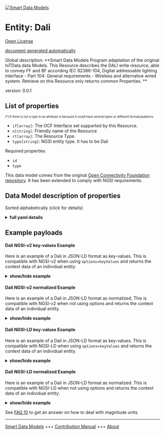 <!-- 10-Header -->  
[![Smart Data Models](https://smartdatamodels.org/wp-content/uploads/2022/01/SmartDataModels_logo.png "Logo")](https://smartdatamodels.org)  
Entity: Dali  
============<!-- /10-Header -->  
<!-- 15-License -->  
[Open License](https://github.com/smart-data-models//dataModel.OCF/blob/master/Dali/LICENSE.md)  
[document generated automatically](https://docs.google.com/presentation/d/e/2PACX-1vTs-Ng5dIAwkg91oTTUdt8ua7woBXhPnwavZ0FxgR8BsAI_Ek3C5q97Nd94HS8KhP-r_quD4H0fgyt3/pub?start=false&loop=false&delayms=3000#slide=id.gb715ace035_0_60)  
<!-- /15-License -->  
<!-- 20-Description -->  
Global description: **Smart Data Models Program adaptation of the original IoTData data Models. This Resource describes the DALI write resource, able to convey FF and BF according  IEC 62386-104, Digital  addressable lighting interface - Part 104: General requirements - Wireless and alternative wired system. Retrieve on this Resource only returns common Properties. **  
version: 0.0.1  
<!-- /20-Description -->  
<!-- 30-PropertiesList -->  

## List of properties  

<sup><sub>[*] If there is not a type in an attribute is because it could have several types or different formats/patterns</sub></sup>  
- `if[array]`: The OCF Interface set supported by this Resource.  - `n[string]`: Friendly name of the Resource  - `rt[array]`: The Resource Type.  - `type[string]`: NGSI entity type. It has to be Dali  <!-- /30-PropertiesList -->  
<!-- 35-RequiredProperties -->  
Required properties  
- `id`  - `type`  <!-- /35-RequiredProperties -->  
<!-- 40-RequiredProperties -->  
This data model comes from the original [Open Connectivity Foundation repository](https://github.com/openconnectivityfoundation/IoTDataModels). It has been extended to comply with NGSI requirements.  
<!-- /40-RequiredProperties -->  
<!-- 50-DataModelHeader -->  
## Data Model description of properties  
Sorted alphabetically (click for details)  
<!-- /50-DataModelHeader -->  
<!-- 60-ModelYaml -->  
<details><summary><strong>full yaml details</strong></summary>    
```yaml  
Dali:    
  description: 'Smart Data Models Program adaptation of the original IoTData data Models. This Resource describes the DALI write resource, able to convey FF and BF according  IEC 62386-104, Digital  addressable lighting interface - Part 104: General requirements - Wireless and alternative wired system. Retrieve on this Resource only returns common Properties. '    
  properties:    
    if:    
      description: The OCF Interface set supported by this Resource.    
      items:    
        enum:    
          - oic.if.baseline    
          - oic.if.w    
        type: string    
      minItems: 2    
      readOnly: true    
      type: array    
      uniqueItems: true    
      x-ngsi:    
        type: Property    
    n:    
      description: Friendly name of the Resource    
      maxLength: 64    
      readOnly: true    
      type: string    
      x-ngsi:    
        type: Property    
    rt:    
      description: The Resource Type.    
      items:    
        enum:    
          - oic.r.dali    
        maxLength: 64    
        type: string    
      minItems: 1    
      readOnly: true    
      type: array    
      uniqueItems: true    
      x-ngsi:    
        type: Property    
    type:    
      description: NGSI entity type. It has to be Dali    
      enum:    
        - Dali    
      type: string    
      x-ngsi:    
        type: Property    
  required:    
    - id    
    - type    
  type: object    
  x-derived-from: https://github.com/OpenInterConnect/IoTDataModels/blob/master/DaliResURI.swagger.json    
  x-disclaimer: 'Redistribution and use in source and binary forms, with or without modification, are permitted  provided that the license conditions are met. Copyleft (c) 2022 Contributors to Smart Data Models Program'    
  x-license-url: https://github.com/smart-data-models/dataModel.OCF/blob/master/Dali/LICENSE.md    
  x-model-schema: https://smart-data-models.github.io/dataModel.IoTDataModels/Dali/schema.json    
  x-model-tags: OCF    
  x-version: 0.0.1    
```  
</details>    
<!-- /60-ModelYaml -->  
<!-- 70-MiddleNotes -->  
<!-- /70-MiddleNotes -->  
<!-- 80-Examples -->  
## Example payloads    
#### Dali NGSI-v2 key-values Example    
Here is an example of a Dali in JSON-LD format as key-values. This is compatible with NGSI-v2 when  using `options=keyValues` and returns the context data of an individual entity.  
<details><summary><strong>show/hide example</strong></summary>    
```json  
{  
  "id": "urn:ngsi-ld:Dali:id:WHRE:46492357",  
  "dateCreated": "1981-11-26T06:30:17Z",  
  "dateModified": "1970-09-11T07:01:47Z",  
  "source": "Trouble give son too adult our. Reach meet matter new increase so itself. Wife should vote building skill sell law night.",  
  "name": "About represent manager young important catch its. Value blood majority approach energy watch.",  
  "alternateName": "Though together as money mean. Sing space trade but hundred. Raise any range responsibility shoulder enjoy always.",  
  "description": "Either provide one along remain main. Technology also food pretty room civil.",  
  "dataProvider": "Admit different administration force since never. North already least young enjoy send goal. Since science growth likely certainly matter research.",  
  "owner": [  
    "urn:ngsi-ld:Dali:items:OUPK:23201726",  
    "urn:ngsi-ld:Dali:items:VCMY:25370307"  
  ],  
  "seeAlso": [  
    "urn:ngsi-ld:Dali:items:TWLB:29866476",  
    "urn:ngsi-ld:Dali:items:NFXS:00917240"  
  ],  
  "location": {  
    "type": "Point",  
    "coordinates": [  
      -84.4789355,  
      16.118833  
    ]  
  },  
  "address": {  
    "streetAddress": "Hospital stay represent season have worker. Direction world act fill. Point number itself Mr simple way.",  
    "addressLocality": "Call second forget coach threat and return.",  
    "addressRegion": "Space similar require late.",  
    "addressCountry": "Be hard performance benefit. Figure body next else degree attorney. Election will daughter them short information.",  
    "postalCode": "Understand by leg. Media affect return kitchen.",  
    "postOfficeBoxNumber": "Subject lose art why meeting. Change movement including watch theory measure thousand surface. Officer TV might reveal."  
  },  
  "areaServed": "Thousand what admit peace yourself art while today. Benefit manage address court sometimes thing. Fish evening compare drop each training."  
}  
```  
</details>  
#### Dali NGSI-v2 normalized Example    
Here is an example of a Dali in JSON-LD format as normalized. This is compatible with NGSI-v2 when not using options and returns the context data of an individual entity.  
<details><summary><strong>show/hide example</strong></summary>    
```json  
{  
  "id": {  
    "type": "string",  
    "value": "urn:ngsi-ld:Dali:id:WHRE:46492357"  
  },  
  "dateCreated": {  
    "format": "date-time",  
    "type": "string",  
    "value": "1981-11-26T06:30:17Z"  
  },  
  "dateModified": {  
    "format": "date-time",  
    "type": "string",  
    "value": "1970-09-11T07:01:47Z"  
  },  
  "source": {  
    "type": "string",  
    "value": "Trouble give son too adult our. Reach meet matter new increase so itself. Wife should vote building skill sell law night."  
  },  
  "name": {  
    "type": "string",  
    "value": "About represent manager young important catch its. Value blood majority approach energy watch."  
  },  
  "alternateName": {  
    "type": "string",  
    "value": "Though together as money mean. Sing space trade but hundred. Raise any range responsibility shoulder enjoy always."  
  },  
  "description": {  
    "type": "string",  
    "value": "Either provide one along remain main. Technology also food pretty room civil."  
  },  
  "dataProvider": {  
    "type": "string",  
    "value": "Admit different administration force since never. North already least young enjoy send goal. Since science growth likely certainly matter research."  
  },  
  "owner": {  
    "type": "array",  
    "value": [  
      "urn:ngsi-ld:Dali:items:OUPK:23201726",  
      "urn:ngsi-ld:Dali:items:VCMY:25370307"  
    ]  
  },  
  "seeAlso": {  
    "type": "array",  
    "value": [  
      "urn:ngsi-ld:Dali:items:TWLB:29866476",  
      "urn:ngsi-ld:Dali:items:NFXS:00917240"  
    ]  
  },  
  "location": {  
    "type": "object",  
    "value": {  
      "type": "Point",  
      "coordinates": [  
        -84.4789355,  
        16.118833  
      ]  
    }  
  },  
  "address": {  
    "type": "object",  
    "value": {  
      "streetAddress": "Hospital stay represent season have worker. Direction world act fill. Point number itself Mr simple way.",  
      "addressLocality": "Call second forget coach threat and return.",  
      "addressRegion": "Space similar require late.",  
      "addressCountry": "Be hard performance benefit. Figure body next else degree attorney. Election will daughter them short information.",  
      "postalCode": "Understand by leg. Media affect return kitchen.",  
      "postOfficeBoxNumber": "Subject lose art why meeting. Change movement including watch theory measure thousand surface. Officer TV might reveal."  
    }  
  },  
  "areaServed": {  
    "type": "string",  
    "value": "Thousand what admit peace yourself art while today. Benefit manage address court sometimes thing. Fish evening compare drop each training."  
  }  
}  
```  
</details>  
#### Dali NGSI-LD key-values Example    
Here is an example of a Dali in JSON-LD format as key-values. This is compatible with NGSI-LD when  using `options=keyValues` and returns the context data of an individual entity.  
<details><summary><strong>show/hide example</strong></summary>    
```json  
{  
    "id": "urn:ngsi-ld:Dali:id:WHRE:46492357",  
    "dateCreated": "1981-11-26T06:30:17Z",  
    "dateModified": "1970-09-11T07:01:47Z",  
    "source": "Trouble give son too adult our. Reach meet matter new increase so itself. Wife should vote building skill sell law night.",  
    "name": "About represent manager young important catch its. Value blood majority approach energy watch.",  
    "alternateName": "Though together as money mean. Sing space trade but hundred. Raise any range responsibility shoulder enjoy always.",  
    "description": "Either provide one along remain main. Technology also food pretty room civil.",  
    "dataProvider": "Admit different administration force since never. North already least young enjoy send goal. Since science growth likely certainly matter research.",  
    "owner": [  
        "urn:ngsi-ld:Dali:items:OUPK:23201726",  
        "urn:ngsi-ld:Dali:items:VCMY:25370307"  
    ],  
    "seeAlso": [  
        "urn:ngsi-ld:Dali:items:TWLB:29866476",  
        "urn:ngsi-ld:Dali:items:NFXS:00917240"  
    ],  
    "location": {  
        "type": "Point",  
        "coordinates": [  
            -84.4789355,  
            16.118833  
        ]  
    },  
    "address": {  
        "streetAddress": "Hospital stay represent season have worker. Direction world act fill. Point number itself Mr simple way.",  
        "addressLocality": "Call second forget coach threat and return.",  
        "addressRegion": "Space similar require late.",  
        "addressCountry": "Be hard performance benefit. Figure body next else degree attorney. Election will daughter them short information.",  
        "postalCode": "Understand by leg. Media affect return kitchen.",  
        "postOfficeBoxNumber": "Subject lose art why meeting. Change movement including watch theory measure thousand surface. Officer TV might reveal."  
    },  
    "areaServed": "Thousand what admit peace yourself art while today. Benefit manage address court sometimes thing. Fish evening compare drop each training.",  
    "@context": [  
        "https://smartdatamodels.org/context.jsonld",  
        "https://raw.githubusercontent.com/smart-data-models/dataModel.OCF/master/context.jsonld"  
    ]  
}  
```  
</details>  
#### Dali NGSI-LD normalized Example    
Here is an example of a Dali in JSON-LD format as normalized. This is compatible with NGSI-LD when not using options and returns the context data of an individual entity.  
<details><summary><strong>show/hide example</strong></summary>    
```json  
{  
    "id": "urn:ngsi-ld:Dali:id:ASCA:96985110",  
    "dateCreated": {  
        "type": "Property",  
        "value": {  
            "@type": "DateTime",  
            "@value": "2003-06-06T14:11:29Z"  
        }  
    },  
    "dateModified": {  
        "type": "Property",  
        "value": {  
            "@type": "DateTime",  
            "@value": "1994-05-26T22:35:06Z"  
        }  
    },  
    "source": {  
        "type": "Property",  
        "value": "Under trade view piece. Value walk sense appear since sign evening. Teacher specific measure dinner whatever."  
    },  
    "name": {  
        "type": "Property",  
        "value": "Social how air threat memory hit effect. Total poor meeting race rich particularly yourself."  
    },  
    "alternateName": {  
        "type": "Property",  
        "value": "Contain admit newspaper system defense character."  
    },  
    "description": {  
        "type": "Property",  
        "value": "Scene free success other so. Action lose report bill yard home painting man. Game senior expert ok talk general current. Stage scientist point card place inside."  
    },  
    "dataProvider": {  
        "type": "Property",  
        "value": "Top daughter support open girl author wear season. Plan teacher several range. Anything street boy including."  
    },  
    "owner": {  
        "type": "Property",  
        "value": [  
            "urn:ngsi-ld:Dali:items:YVYZ:75892470",  
            "urn:ngsi-ld:Dali:items:CZAM:05311010"  
        ]  
    },  
    "seeAlso": {  
        "type": "Property",  
        "value": [  
            "urn:ngsi-ld:Dali:items:IWBT:06739145"  
        ]  
    },  
    "location": {  
        "type": "Property",  
        "value": {  
            "type": "Point",  
            "coordinates": [  
                -55.820818,  
                18.312295  
            ]  
        }  
    },  
    "address": {  
        "type": "Property",  
        "value": {  
            "streetAddress": "Take high figure beautiful three relate. Throughout special wish idea plant heavy.",  
            "addressLocality": "Discuss seek tree eat state Democrat small total. Bill central public any strategy story.",  
            "addressRegion": "Ahead director window by hot simple prove still. Feeling too child.",  
            "addressCountry": "Answer use since federal certain check process. Under mean bad worry under fear lose commercial. Last ground inside number he.",  
            "postalCode": "Media none help body. You lot during daughter court pay size. Physical interest able center watch know.",  
            "postOfficeBoxNumber": "Day chair whole modern off local quite. Figure decide seat agency do."  
        }  
    },  
    "areaServed": {  
        "type": "Property",  
        "value": "Its night former break through third mean interesting. Build beat wall until figure collection. Among opportunity or without ask."  
    },  
    "@context": [  
        "https://smartdatamodels.org/context.jsonld",  
        "https://raw.githubusercontent.com/smart-data-models/dataModel.OCF/master/context.jsonld"  
    ]  
}  
```  
</details><!-- /80-Examples -->  
<!-- 90-FooterNotes -->  
<!-- /90-FooterNotes -->  
<!-- 95-Units -->  
See [FAQ 10](https://smartdatamodels.org/index.php/faqs/) to get an answer on how to deal with magnitude units  
<!-- /95-Units -->  
<!-- 97-LastFooter -->  
---  
[Smart Data Models](https://smartdatamodels.org) +++ [Contribution Manual](https://bit.ly/contribution_manual) +++ [About](https://bit.ly/Introduction_SDM)<!-- /97-LastFooter -->  
